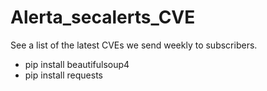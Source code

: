 # Alerta_secalerts_CVE
See a list of the latest CVEs we send weekly to subscribers.
* pip install beautifulsoup4
* pip install requests
